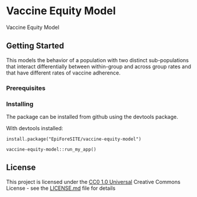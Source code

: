 # Vaccine Equity Model

Vaccine Equity Model

## Getting Started

This models the behavior of a population with two distinct sub-populations
that interact differentially between within-group and across group rates
and that have different rates of vaccine adherence.

### Prerequisites


### Installing

The package can be installed from github using the devtools package.

With devtools installed:

    install.package("EpiForeSITE/vaccine-equity-model")

    vaccine-equity-model::run_my_app()


## License

This project is licensed under the [CC0 1.0 Universal](LICENSE.md)
Creative Commons License - see the [LICENSE.md](LICENSE.md) file for
details
